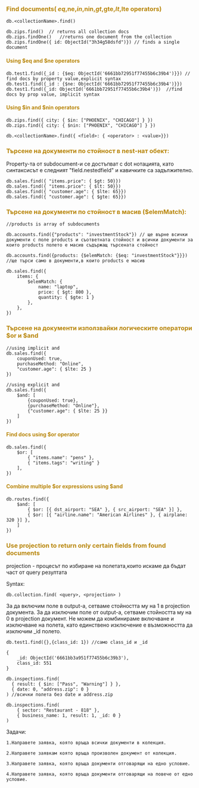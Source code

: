 ### <span style="color:darkgoldenrod"> Find documents( $eq,$ne,$in,$nin,$gt,$gte,$lt,$lte operators)
    db.<collectionName>.find()

    db.zips.find()  // returns all collection docs
    db.zips.findOne()   //returns one document from the collection
	db.zips.findOne({ id: ObjectId("3h34g58dsfd")}) // finds a single document

#### <span style="color:darkgoldenrod"> Using $eq and $ne operators
    db.test1.find({_id : {$eq: ObjectId('6661bb72951f77455b6c39b4')}}) // find docs by property value,explicit syntax
    db.test1.find({_id : {$ne: ObjectId('6661bb72951f77455b6c39b4')}}) 
    db.test1.find({_id: ObjectId('6661bb72951f77455b6c39b4')})  //find docs by prop value, implicit syntax

#### <span style="color:darkgoldenrod"> Using $in and $nin operators
    db.zips.find({ city: { $in: ["PHOENIX", "CHICAGO"] } })
    db.zips.find({ city: { $nin: ["PHOENIX", "CHICAGO"] } })

    db.<collectionName>.find({ <field>: { <operator> : <value>}})

### <span style="color:darkgoldenrod"> Търсене на документи по стойност в nest-нат обект:
Property-та от subdocument-и се достъпват с dot нотацията, като синтаксисът е следният "field.nestedfield" и 
кавичките са задължително.

	db.sales.find({ "items.price": { $gt: 50}})
	db.sales.find({ "items.price": { $lt: 50}})
	db.sales.find({ "customer.age": { $lte: 65}})
	db.sales.find({ "customer.age": { $gte: 65}})

### <span style="color:darkgoldenrod"> Търсене на документи по стойност в масив ($elemMatch):
    //products is array of subdocuments

    db.accounts.find({"products": "investmentStock"}) // ще върне всички документи с поле products и съответната стойност и всички документи за които products полето е масив съдържащ търсената стойност

    db.accounts.find({products: {$elemMatch: {$eq: "investmentStock"}}}) //ще търси само в документи,в които products е масив

    db.sales.find({
        items: {
            $elemMatch: { 
                name: "laptop", 
                price: { $gt: 800 }, 
                quantity: { $gte: 1 } 
            },
        },
	})

### <span style="color:darkgoldenrod"> Търсене на документи използвайки логическите оператори $or и $and
    //using implicit and
	db.sales.find({
		couponUsed: true,
		purchaseMethod: "Online",
		"customer.age": { $lte: 25 }
	})

    //using explicit and
    db.sales.find({
        $and: [
            {couponUsed: true},
            {purchaseMethod: "Online"},
            {"customer.age": { $lte: 25 }}
        ]
    })

#### <span style="color:darkgoldenrod"> Find docs using $or operator

    db.sales.find({
        $or: [
            { "items.name": "pens" }, 
            { "items.tags": "writing" }
        ],
    })

#### <span style="color:darkgoldenrod"> Combine multiple $or expressions using $and

	db.routes.find({
		$and: [
			{ $or: [{ dst_airport: "SEA" }, { src_airport: "SEA" }] },
			{ $or: [{ "airline.name": "American Airlines" }, { airplane: 320 }] },
		]
	})

### <span style="color:darkgoldenrod"> Use projection to return only certain fields from found documents
projection - процесът по избиране на полетата,които искаме да бъдат част от query резултата

Syntax:

    db.collection.find( <query>, <projection> )

За да включим поле в output-a, сетваме стойността му на 1 в projection документа.
За да изключим поле от output-a, сетваме стойността му на 0 в projection документ.
Не можем да комбинираме включване и изключване на полета, като единствено изключение е възможността да изключим _id полето.

    db.test1.find({},{class_id: 1}) //само class_id и _id

    {
        _id: ObjectId('6661bb3a951f77455b6c39b3'),
        class_id: 551
    }

    db.inspections.find(
	  { result: { $in: ["Pass", "Warning"] } },
	  { date: 0, "address.zip": 0 }
	) //всички полета без date и address.zip

    db.inspections.find(
        { sector: "Restaurant - 818" },
        { business_name: 1, result: 1, _id: 0 } 
    )

Задачи:

    1.Направете заявка, която връща всички документи в колекция.
    
    2.Направете заявкам която връща произволен документ от колекция.
    
    3.Направете заявка, която връща документи отговарящи на едно условие.
    
    4.Направете заявка, която връща документи отговарящи на повече от едно условие.
